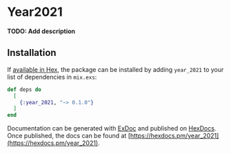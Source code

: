# Year2021

**TODO: Add description**

## Installation

If [available in Hex](https://hex.pm/docs/publish), the package can be installed
by adding `year_2021` to your list of dependencies in `mix.exs`:

```elixir
def deps do
  [
    {:year_2021, "~> 0.1.0"}
  ]
end
```

Documentation can be generated with [ExDoc](https://github.com/elixir-lang/ex_doc)
and published on [HexDocs](https://hexdocs.pm). Once published, the docs can
be found at [https://hexdocs.pm/year_2021](https://hexdocs.pm/year_2021).

